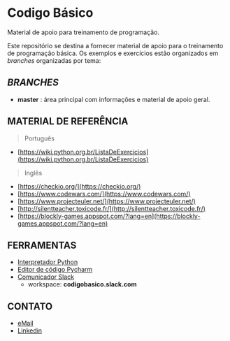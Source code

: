 # Codigo Básico
Material de apoio para treinamento de programação.

Este repositório se destina a fornecer material de apoio para o treinamento de programação básica.
Os exemplos e exercícios estão organizados em _branches_ organizadas por tema:

## _BRANCHES_
* **master** : área principal com informações e material de apoio geral.

## MATERIAL DE REFERÊNCIA
> Português
- [https://wiki.python.org.br/ListaDeExercicios](https://wiki.python.org.br/ListaDeExercicios)

> Inglês
- [https://checkio.org/](https://checkio.org/)
- [https://www.codewars.com/](https://www.codewars.com/)
- [https://www.projecteuler.net/](https://www.projecteuler.net/)
- [http://silentteacher.toxicode.fr/](http://silentteacher.toxicode.fr/)
- [https://blockly-games.appspot.com/?lang=en](https://blockly-games.appspot.com/?lang=en)

## FERRAMENTAS
- [Interpretador Python](https://www.python.org/)
- [Editor de código Pycharm](https://www.jetbrains.com/pycharm/)
- [Comunicador Slack](https://slack.com/intl/en-br/)
  - workspace:  **codigobasico.slack.com**

## CONTATO
  * [eMail](mailto:rodrigo.buhler@ymail.com)
  * [Linkedin](https://www.linkedin.com/in/rodrigobuhler/)
